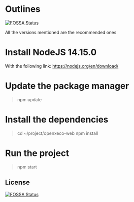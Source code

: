 # Outlines
[![FOSSA Status](https://app.fossa.com/api/projects/git%2Bgithub.com%2FSteveClement%2Fopenxeco-web.svg?type=shield)](https://app.fossa.com/projects/git%2Bgithub.com%2FSteveClement%2Fopenxeco-web?ref=badge_shield)

All the versions mentioned are the recommended ones

# Install NodeJS 14.15.0
With the following link: https://nodejs.org/en/download/

# Update the package manager
>npm update

# Install the dependencies
>cd ~/project/openxeco-web
>npm install

# Run the project
>npm start

## License
[![FOSSA Status](https://app.fossa.com/api/projects/git%2Bgithub.com%2FSteveClement%2Fopenxeco-web.svg?type=large)](https://app.fossa.com/projects/git%2Bgithub.com%2FSteveClement%2Fopenxeco-web?ref=badge_large)